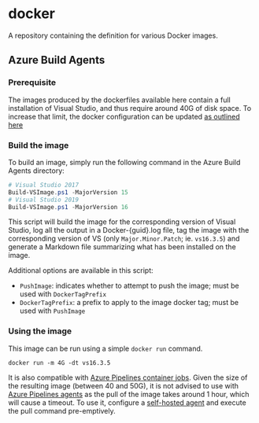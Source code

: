 # docker
A repository containing the definition for various Docker images.


## Azure Build Agents
### Prerequisite
The images produced by the dockerfiles available here contain a full installation of Visual Studio, and thus require around 40G of disk space. 
To increase that limit, the docker configuration can be updated [as outlined here](https://docs.microsoft.com/en-us/virtualization/windowscontainers/manage-containers/container-storage#storage-limits)

### Build the image
To build an image, simply run the following command in the Azure Build Agents directory:
```powershell
# Visual Studio 2017
Build-VSImage.ps1 -MajorVersion 15
# Visual Studio 2019
Build-VSImage.ps1 -MajorVersion 16
```
This script will build the image for the corresponding version of Visual Studio, log all the output in a Docker-{guid}.log file, tag the image with the corresponding version of VS (only `Major.Minor.Patch`; ie. `vs16.3.5`) and generate a Markdown file summarizing what has been installed on the image.

Additional options are available in this script:
- `PushImage`: indicates whether to attempt to push the image; must be used with `DockerTagPrefix`
- `DockerTagPrefix`: a prefix to apply to the image docker tag; must be used with `PushImage`

### Using the image
This image can be run using a simple `docker run` command.
```docker
docker run -m 4G -dt vs16.3.5
```
It is also compatible with [Azure Pipelines container jobs](https://docs.microsoft.com/en-us/azure/devops/pipelines/process/container-phases?view=azure-devops&tabs=yaml). Given the size of the resulting image (between 40 and 50G), it is not advised to use with [Azure Pipelines agents](https://docs.microsoft.com/en-us/azure/devops/pipelines/agents/agents?view=azure-devops) as the pull of the image takes around 1 hour, which will cause a timeout. To use it, configure a [self-hosted agent](https://docs.microsoft.com/en-us/azure/devops/pipelines/agents/v2-windows?view=azure-devops) and execute the pull command pre-emptively.
